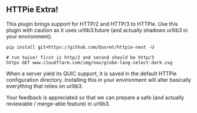 HTTPie Extra!
-------------

This plugin brings support for HTTP/2 and HTTP/3 to HTTPie.
Use this plugin with caution as it uses urllib3.future (and actually shadows urllib3 in your environment).

```shell
pip install git+https://github.com/Ousret/httpie-next -U

# run twice! first is http/2 and second should be http/3
https GET www.cloudflare.com/img/nav/globe-lang-select-dark.svg
```

When a server yield its QUIC support, it is saved in the default HTTPie configuration directory.
Installing this in your environment will alter basically everything that relies on urllib3.

Your feedback is appreciated so that we can prepare a safe (and actually reviewable / merge-able feature) in urllib3.
